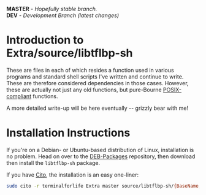 **MASTER** - _Hopefully stable branch._\
**DEV** - _Development Branch (latest changes)_

# Introduction to Extra/source/libtflbp-sh

These are files in each of which resides a function used in various programs and standard shell scripts I've written and continue to write. These are therefore considered dependencies in those cases. However, these are actually not just any old functions, but pure-Bourne [POSIX-compliant](https://en.wikipedia.org/wiki/POSIX) functions.

A more detailed write-up will be here eventually -- grizzly bear with me!

# Installation Instructions

If you're on a Debian- or Ubuntu-based distribution of Linux, installation is no problem. Head on over to the [DEB-Packages](https://github.com/terminalforlife/DEB-Packages) repository, then download then install the `libtflbp-sh` package.

If you have [Cito](https://github.com/terminalforlife/Extra), the installation is an easy one-liner:

```bash
sudo cito -r terminalforlife Extra master source/libtflbp-sh/{BaseName,ChkDep,CutStr,DirName,Err,FirstLook,FNSanityChk,GetInsPkgs,LCount,LibFChk,LibTFLBPVer,SplitStr,WCount,YNInput}
```
